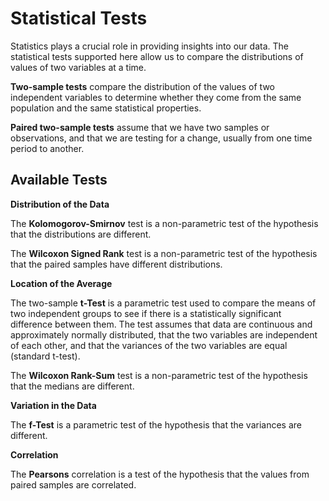 # Statistical Tests

Statistics plays a crucial role in providing insights into our
data. The statistical tests supported here allow us to compare the
distributions of values of two variables at a time.

**Two-sample tests** compare the distribution of the values of two
independent variables to determine whether they come from the
same population and the same statistical properties. 

**Paired two-sample tests** assume that we have two samples or
observations, and that we are testing for a change, usually from one
time period to another.

## Available Tests

**Distribution of the Data**

The **Kolomogorov-Smirnov** test is a non-parametric test of the
hypothesis that the distributions are different.

The **Wilcoxon Signed Rank** test is a    non-parametric test of the
hypothesis that the paired samples have different distributions.

**Location of the Average**

The two-sample **t-Test** is a parametric test used to compare the
means of two independent groups to see if there is a statistically
significant difference between them. The test assumes that data are
continuous and approximately normally distributed, that the two
variables are independent of each other, and that the variances of the
two variables are equal (standard t-test).

The **Wilcoxon Rank-Sum** test is a     non-parametric test of the
hypothesis that the medians are different.

**Variation in the Data**

The **f-Test** is a parametric test of the hypothesis that the
variances are different.

**Correlation**

The **Pearsons** correlation is a test of the hypothesis that the
values from paired samples are correlated.


